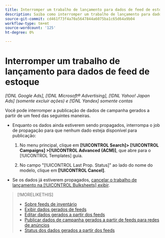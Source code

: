 ```yaml
---
title: Interromper um trabalho de lançamento para dados de feed de estoque
description: Saiba como interromper um trabalho de lançamento para dados de feed de estoque.
source-git-commit: cd461f73f4a70a5647844a6075ba1c65d64a9b04
workflow-type: tm+mt
source-wordcount: '125'
ht-degree: 0%

---
```


# Interromper um trabalho de lançamento para dados de feed de estoque

*[!DNL Google Ads], [!DNL Microsoft® Advertising], [!DNL Yahoo! Japan Ads] (somente excluir ações) e [!DNL Yandex] somente contas*

Você pode interromper a publicação de dados de campanha gerados a partir de um feed das seguintes maneiras.

* Enquanto os dados ainda estiverem sendo propagados, interrompa o job de propagação para que nenhum dado esteja disponível para publicação:

   1. No menu principal, clique em **[!UICONTROL Search]> [!UICONTROL Campaigns] >[!UICONTROL Advanced (ACM)]**, que abre para o [!UICONTROL Templates] guia.

   1. No campo &quot;[!UICONTROL Last Prop. Status]&quot; ao lado do nome do modelo, clique em **[!UICONTROL Cancel]**.

* Se os dados já estiverem propagados, [cancelar o trabalho de lançamento na [!UICONTROL Bulksheets] exibir](/help/search-social-commerce/campaign-management/bulksheets/bulksheet-stop-job.md).

>[!MORELIKETHIS]
>
>* [Sobre feeds de inventário](inventory-feeds-about.md)
>* [Exibir dados gerados de feeds](propagated-data-view.md)
>* [Editar dados gerados a partir dos feeds](propagated-data-edit.md)
>* [Publicar dados de campanha gerados a partir de feeds para redes de anúncios](propagated-data-post.md)
>* [Status dos dados gerados a partir dos feeds](propagated-data-status.md)

